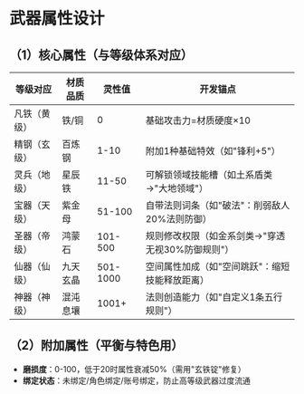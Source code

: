 # 武器属性设计

## （1）核心属性（与等级体系对应）
| 等级对应 | 材质品质 | 灵性值 | 开发锚点 |
|----------|----------|--------|----------|
| 凡铁（黄级） | 铁/铜 | 0 | 基础攻击力=材质硬度×10 |
| 精钢（玄级） | 百炼钢 | 1-10 | 附加1种基础特效（如"锋利+5"） |
| 灵兵（地级） | 星辰铁 | 11-50 | 可解锁领域技能槽（如土系盾类→"大地领域"） |
| 宝器（天级） | 紫金母 | 51-100 | 自带法则词条（如"破法"：削弱敌人20%法则防御） |
| 圣器（帝级） | 鸿蒙石 | 101-500 | 规则修改权限（如金系剑类→"穿透无视30%防御规则"） |
| 仙器（仙级） | 九天玄晶 | 501-1000 | 空间属性加成（如"空间跳跃"：缩短技能释放距离） |
| 神器（神级） | 混沌息壤 | 1001+ | 法则创造能力（如"自定义1条五行规则"） |

## （2）附加属性（平衡与特色用）
- **磨损度**：0-100，低于20时属性衰减50%（需用"玄铁锭"修复）
- **绑定状态**：未绑定/角色绑定/账号绑定，防止高等级武器过度流通